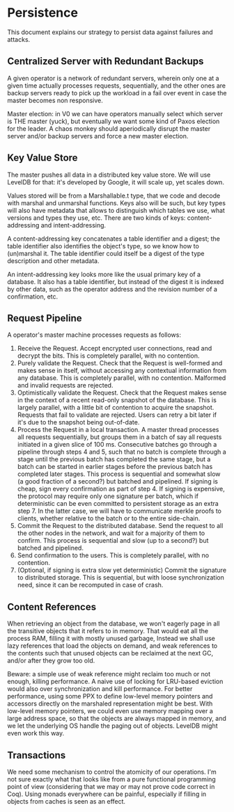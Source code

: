 Persistence
===========

This document explains our strategy to persist data against failures and attacks.


Centralized Server with Redundant Backups
-----------------------------------------

A given operator is a network of redundant servers,
wherein only one at a given time actually processes requests, sequentially,
and the other ones are backup servers ready to pick up the workload in a fail over event
in case the master becomes non responsive.

Master election: in V0 we can have operators manually select which server is THE master (yuck),
but eventually we want some kind of Paxos election for the leader.
A chaos monkey should aperiodically disrupt the master server and/or
backup servers and force a new master election.


Key Value Store
---------------

The master pushes all data in a distributed key value store.
We will use LevelDB for that:
it's developed by Google, it will scale up, yet scales down.

Values stored will be from a Marshallable.t type,
that we code and decode with marshal and unmarshal functions.
Keys also will be such, but key types will also have metadata that
allows to distinguish which tables we use, what versions and types they use, etc.
There are two kinds of keys: content-addressing and intent-addressing.

A content-addressing key concatenates a table identifier and a digest;
the table identifier also identifies the object's type, so we know how to (un)marshal it.
The table identifier could itself be a digest of the type description and other metadata.

An intent-addressing key looks more like the usual primary key of a database.
It also has a table identifier, but instead of the digest it is indexed by other data,
such as the operator address and the revision number of a confirmation, etc.


Request Pipeline
----------------

A operator's master machine processes requests as follows:

1. Receive the Request.
   Accept encrypted user connections, read and decrypt the bits.
   This is completely parallel, with no contention.
2. Purely validate the Request.
   Check that the Request is well-formed and makes sense in itself,
   without accessing any contextual information from any database.
   This is completely parallel, with no contention.
   Malformed and invalid requests are rejected.
3. Optimistically validate the Request.
   Check that the Request makes sense in the context of a recent read-only snapshot of the database.
   This is largely parallel, with a little bit of contention to acquire the snapshot.
   Requests that fail to validate are rejected.
   Users can retry a bit later if it's due to the snapshot being out-of-date.
4. Process the Request in a local transaction.
   A master thread processes all requests sequentially,
   but groups them in a batch of say all requests initiated in a given slice of 100 ms.
   Consecutive batches go through a pipeline through steps 4 and 5,
   such that no batch is complete through a stage until the previous batch has completed the same stage,
   but a batch can be started in earlier stages before the previous batch has completed later stages.
   This process is sequential and somewhat slow (a good fraction of a second?) but batched and pipelined.
   If signing is cheap, sign every confirmation as part of step 4.
   If signing is expensive, the protocol may require only one signature per batch,
   which if deterministic can be even committed to persistent storage as an extra step 7.
   In the latter case, we will have to communicate merkle proofs to clients,
   whether relative to the batch or to the entire side-chain.
5. Commit the Request to the distributed database.
   Send the request to all the other nodes in the network, and wait for a majority of them to confirm.
   This process is sequential and slow (up to a second?) but batched and pipelined.
6. Send confirmation to the users.
   This is completely parallel, with no contention.
7. (Optional, if signing is extra slow yet deterministic) Commit the signature to distributed storage.
   This is sequential, but with loose synchronization need, since it can be recomputed in case of crash.


Content References
------------------

When retrieving an object from the database, we won't eagerly page in all the transitive objects
that it refers to in memory. That would eat all the process RAM, filling it with mostly unused garbage,
Instead we shall use lazy references that load the objects on demand,
and weak references to the contents such that unused objects can be reclaimed at the next GC,
and/or after they grow too old.

Beware: a simple use of weak reference might reclaim too much or not enough, killing performance.
A naive use of locking for LRU-based eviction would also over synchronization and kill performance.
For better performance, using some PPX to define low-level memory pointers and accessors directly
on the marshaled representation might be best.
With low-level memory pointers, we could even use memory mapping over a large address space,
so that the objects are always mapped in memory, and
we let the underlying OS handle the paging out of objects.
LevelDB might even work this way.


Transactions
------------

We need some mechanism to control the atomicity of our operations.
I'm not sure exactly what that looks like from a pure functional programming point of view
(considering that we may or may not prove code correct in Coq).
Using monads everywhere can be painful, especially if filling in objects from caches is seen as an effect.
